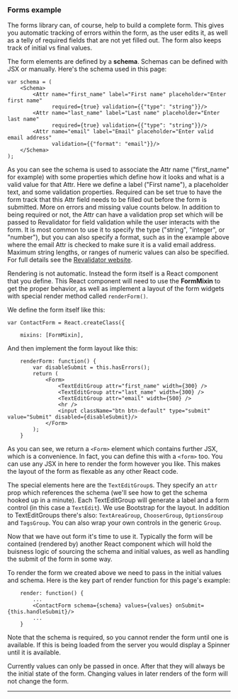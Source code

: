 ### Forms example

The forms library can, of course, help to build a complete form. This gives you automatic tracking of errors within the form, as the user edits it, as well as a telly of required fields that are not yet filled out. The form also keeps track of initial vs final values.

The form elements are defined by a **schema**. Schemas can be defined with JSX or manually. Here's the schema used in this page:

    var schema = (
        <Schema>
            <Attr name="first_name" label="First name" placeholder="Enter first name"
                  required={true} validation={{"type": "string"}}/>
            <Attr name="last_name" label="Last name" placeholder="Enter last name"
                  required={true} validation={{"type": "string"}}/>
            <Attr name="email" label="Email" placeholder="Enter valid email address"
                  validation={{"format": "email"}}/>
        </Schema>
    );

As you can see the schema is used to associate the Attr name ("first_name" for example) with some properties which define how it looks and what is a valid value for that Attr. Here we define a label ("First name"), a placeholder text, and some validation properties. Required can be set true to have the form track that this Attr field needs to be filled out before the form is submitted. More on errors and missing value counts below. In addition to being required or not, the Attr can have a validation prop set which will be passed to Revalidator for field validation while the user interacts with the form. It is most common to use it to specify the type ("string", "integer", or "number"), but you can also specify a format, such as in the example above where the email Attr is checked to make sure it is a valid email address. Maximum string lengths, or ranges of numeric values can also be specified. For full details see the [Revalidator website](https://github.com/flatiron/revalidator).

Rendering is not automatic. Instead the form itself is a React component that you define. This React component will need to use the **FormMixin** to get the proper behavior, as well as implement a layout of the form widgets with special render method called `renderForm()`.

We define the form itself like this:

    var ContactForm = React.createClass({

        mixins: [FormMixin],

And then implement the form layout like this:

        renderForm: function() {
            var disableSubmit = this.hasErrors();
            return (
                <Form>
                    <TextEditGroup attr="first_name" width={300} />
                    <TextEditGroup attr="last_name" width={300} />
                    <TextEditGroup attr="email" width={500} />
                    <hr />
                    <input className="btn btn-default" type="submit" value="Submit" disabled={disableSubmit}/>
                </Form>
            );
        }

As you can see, we return a `<Form>` element which contains further JSX, which is a convenience. In fact, you can define this with a `<form>` too. You can use any JSX in here to render the form however you like. This makes the layout of the form as flexable as any other React code.

The special elements here are the `TextEditGroup`s. They specify an `attr` prop which references the schema (we'll see how to get the schema hooked up in a minute). Each TextEditGroup will generate a label and a form control (in this case a `TextEdit`). We use Bootstrap for the layout. In addition to TextEditGroups there's also: `TextAreaGroup`, `ChooserGroup`, `OptionsGroup` and `TagsGroup`. You can also wrap your own controls in the generic `Group`.

Now that we have out form it's time to use it. Typically the form will be contained (rendered by) another React component which will hold the buisness logic of sourcing the schema and initial values, as well as handling the submit of the form in some way.

To render the form we created above we need to pass in the initial values and schema. Here is the key part of render function for this page's example:

        render: function() {
            ...
            <ContactForm schema={schema} values={values} onSubmit={this.handleSubmit}/>
            ...
        }

Note that the schema is required, so you cannot render the form until one is available. If this is being loaded from the server you would display a Spinner until it is available.

Currently values can only be passed in once. After that they will always be the initial state of the form. Changing values in later renders of the form will not change the form.


---
